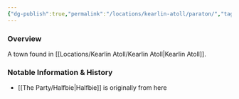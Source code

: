 ```yaml
---
{"dg-publish":true,"permalink":"/locations/kearlin-atoll/paraton/","tags":["Location","Unexplored"],"updated":"2024-12-13T22:43:27.571+00:00"}
---
```



### Overview
A town found in [[Locations/Kearlin Atoll/Kearlin Atoll\|Kearlin Atoll]].

### Notable Information & History 
- [[The Party/Halfbie\|Halfbie]] is originally from here